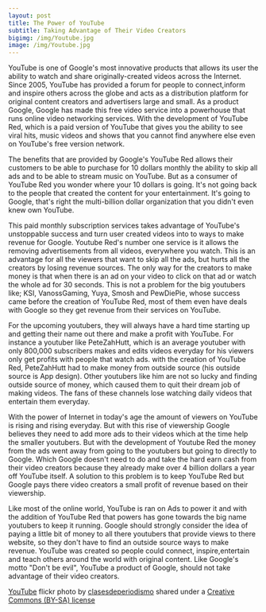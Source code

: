 ```yaml
---
layout: post
title: The Power of YouTube
subtitle: Taking Advantage of Their Video Creators  
bigimg: /img/Youtube.jpg
image: /img/Youtube.jpg
---
```


 YouTube is one of Google's most innovative products that allows its user the ability to watch and share originally-created videos across the Internet. Since 2005, YouTube has provided a forum for people to connect,inform and inspire others across the globe and acts as a distribution platform for original content creators and advertisers large and small. As a product Google, Google has made this free video service into a powerhouse that runs online video networking services. With the development of YouTube Red, which is a paid version of YouTube that gives you the ability to see viral hits, music videos and shows that you cannot find anywhere else even on YouTube's free version network.

The benefits that are provided by Google's YouTube Red allows their customers to be able to purchase for 10 dollars monthly  the ability to skip all ads and to be able to stream music on YouTube. But as a consumer of YouTube Red you wonder where your 10 dollars is going. It's not going back to the people that created the content for your entertainment. It's going to Google, that's right the multi-billion dollar organization that you didn't even knew own YouTube.  

This paid monthly subscription services takes advantage of YouTube's unstoppable success and turn user created videos into to ways to make revenue for Google. Youtube Red's number one service is it allows the removing advertisements from all videos, everywhere you watch. This is an advantage for all the viewers that want to skip all the ads, but hurts all the creators by losing revenue sources. The only way for the creators to make money is that when there is an ad on your video to click on that ad or watch the whole ad for 30 seconds. This is not a problem for the big youtubers like; KSI, VanossGaming, Yuya, Smosh and PewDiePie, whose success came before the creation of YouTube Red, most of them even have deals with Google so they get revenue from their services on YouTube.

For the upcoming youtubers, they will always have a hard time starting up and getting their name out there and make a profit with YouTube. For instance a youtuber like PeteZahHutt, which is an average youtuber with only 800,000 subscribers makes and edits videos everyday for his viewers only get profits with people that watch ads. with the creation of YouTube Red, PeteZahHutt had to make money from outside source (his outside source is App design). Other youtubers like him are not so lucky and finding outside source of money, which caused them to quit their dream job of making videos. The fans of these channels lose watching daily videos that entertain them everyday.

With the power of Internet in today's age the amount of viewers on YouTube is rising and rising everyday. But with this rise of viewership Google believes they need to add more ads to their videos which at the time help the smaller youtubers. But with the development of Youtube Red the money from the ads went away from going to the youtubers but going to directly to Google. Which Google doesn't need to do and take the hard earn cash from their video creators because they already make over 4 billion dollars a year off YouTube itself. A solution to this problem is to keep YouTube Red but Google pays there video creators a small profit of revenue based on their viewership.          

Like most of the online world, YouTube is ran on Ads to power it and with the addition of YouTube Red that powers has gone towards the big name youtubers to keep it running. Google should strongly consider the idea of paying a little bit of money to all there youtubers that provide views to there website, so they don't have to find an outside source ways to make revenue. YouTube was created so people could connect, inspire,entertain and teach others around the world with original content. Like Google's motto "Don't be evil", YouTube a product of Google, should not take advantage of their video creators.          













<a title="YouTube" href="https://flickr.com/photos/esthervargasc/9774282571">YouTube</a> flickr photo by <a href="https://flickr.com/people/esthervargasc">clasesdeperiodismo</a> shared under a <a href="https://creativecommons.org/licenses/by-sa/2.0/">Creative Commons (BY-SA) license</a> </small>
